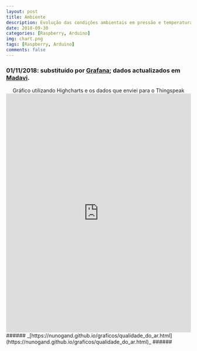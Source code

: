 ```yaml
---
layout: post
title: Ambiente
description: Evolução das condições ambientais em pressão e temperatura
date: 2018-09-30
categories: [Raspberry, Arduino]
img: chart.png
tags: [Raspberry, Arduino]
comments: false
---
```

### 01/11/2018: substituído por [Grafana](https://nunogand.grafana.net/d/K38Xbp-iz/sensores-luftdaten?refresh=5m&orgId=1); dados actualizados em [Madavi](https://www.madavi.de/sensor/graph.php?sensor=esp8266-7558335-bme280).

<center>Gráfico utilizando Highcharts e os dados que enviei para o Thingspeak</center>

<iframe src="https://nunogand.github.io/graficos/metereologia.html" height="650" width="100%" allowfullscreen="allowfullscreen" allowpaymentrequest frameborder="0"></iframe>
###### _[https://nunogand.github.io/graficos/qualidade_do_ar.html](https://nunogand.github.io/graficos/qualidade_do_ar.html)_ ######
